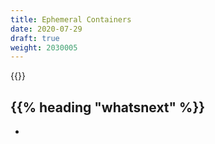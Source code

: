 ```yaml
---
title: Ephemeral Containers
date: 2020-07-29
draft: true
weight: 2030005
---
```

<!-- overview -->
{{<todo>}}
<!-- body -->

## {{% heading "whatsnext" %}}

- []()
